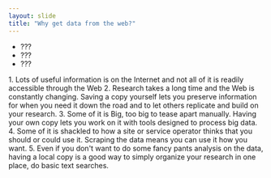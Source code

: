 ```yaml
---
layout: slide
title: "Why get data from the web?"
---
```


- ???
- ???
- ???

<aside markdown="1" class="notes">
1. Lots of useful information is on the Internet and not all of it is readily accessible through the Web
2. Research takes a long time and the Web is constantly changing. Saving a copy yourself lets you preserve information for when you need it down the road and to let others replicate and build on your research.
3. Some of it is Big, too big to tease apart manually. Having your own copy lets you work on it with tools designed to process big data.
4. Some of it is shackled to how a site or service operator thinks that you should or could use it. Scraping the data means you can use it how you want.
5. Even if you don't want to do some fancy pants analysis on the data, having a local copy is a good way to simply organize your research in one place, do basic text searches.
</aside>
